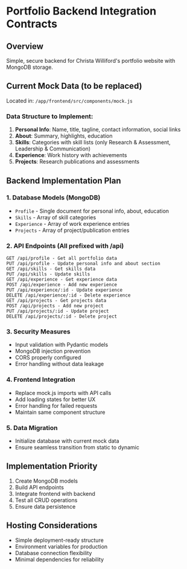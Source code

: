 # Portfolio Backend Integration Contracts

## Overview
Simple, secure backend for Christa Williford's portfolio website with MongoDB storage.

## Current Mock Data (to be replaced)
Located in: `/app/frontend/src/components/mock.js`

### Data Structure to Implement:
1. **Personal Info**: Name, title, tagline, contact information, social links
2. **About**: Summary, highlights, education
3. **Skills**: Categories with skill lists (only Research & Assessment, Leadership & Communication)
4. **Experience**: Work history with achievements
5. **Projects**: Research publications and assessments

## Backend Implementation Plan

### 1. Database Models (MongoDB)
- `Profile` - Single document for personal info, about, education
- `Skills` - Array of skill categories 
- `Experience` - Array of work experience entries
- `Projects` - Array of project/publication entries

### 2. API Endpoints (All prefixed with /api)
```
GET /api/profile - Get all portfolio data
PUT /api/profile - Update personal info and about section
GET /api/skills - Get skills data
PUT /api/skills - Update skills
GET /api/experience - Get experience data  
POST /api/experience - Add new experience
PUT /api/experience/:id - Update experience
DELETE /api/experience/:id - Delete experience
GET /api/projects - Get projects data
POST /api/projects - Add new project
PUT /api/projects/:id - Update project  
DELETE /api/projects/:id - Delete project
```

### 3. Security Measures
- Input validation with Pydantic models
- MongoDB injection prevention
- CORS properly configured
- Error handling without data leakage

### 4. Frontend Integration
- Replace mock.js imports with API calls
- Add loading states for better UX
- Error handling for failed requests
- Maintain same component structure

### 5. Data Migration
- Initialize database with current mock data
- Ensure seamless transition from static to dynamic

## Implementation Priority
1. Create MongoDB models
2. Build API endpoints  
3. Integrate frontend with backend
4. Test all CRUD operations
5. Ensure data persistence

## Hosting Considerations
- Simple deployment-ready structure
- Environment variables for production
- Database connection flexibility
- Minimal dependencies for reliability